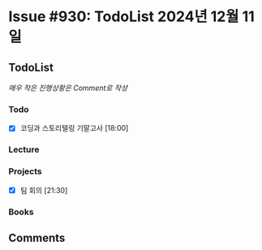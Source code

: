 # Issue #930: TodoList 2024년 12월 11일

## TodoList

*매우 작은 진행상황은 Comment로 작성*

### Todo  

- [x] 코딩과 스토리텔링 기말고사 [18:00]

### Lecture

### Projects

- [x] 팀 회의 [21:30]

### Books


## Comments

